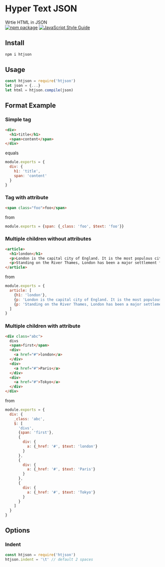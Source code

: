 # Hyper Text JSON
Wrtie HTML in JSON  
[![npm package](https://img.shields.io/npm/v/htjson.svg?maxAge=2592000)](https://www.npmjs.com/package/htjson)
[![JavaScript Style Guide](https://img.shields.io/badge/code_style-standard-brightgreen.svg)](https://standardjs.com)

## Install
```bash
npm i htjson
```
## Usage
```js
const htjson = require('htjson')
let json = {...}
let html = htjson.compile(json)
```

## Format Example
### Simple tag
```html
<div>
  <h1>title</h1>
  <span>content</span>
</div>
```
equals
```js
module.exports = {
  div: {
    h1: 'title',
    span: 'content'
  }
}
```
### Tag with attribute
```html
<span class="foo">foo</span>
```
from
```js
module.exports = {span: {_class: 'foo', $text: 'foo'}}
```

### Multiple children without attributes
```html
<article>
  <h1>london</h1>
  <p>London is the capital city of England. It is the most populous city in the  United Kingdom, with a metropolitan area of over 13 million inhabitants.</p>
  <p>Standing on the River Thames, London has been a major settlement for two millennia, its history going back to its founding by the Romans, who named it Londinium.</p>
</article>
```
from
```js
module.exports = {
  article: [
    {h1: 'london'},
    {p: 'London is the capital city of England. It is the most populous city in the  United Kingdom, with a metropolitan area of over 13 million inhabitants.'},
    {p: 'Standing on the River Thames, London has been a major settlement for two millennia, its history going back to its founding by the Romans, who named it Londinium.'}
  ]
}
```
### Multiple children with attribute
```html
<div class="abc">
  divs
  <span>first</span>
  <div>
    <a href="#">london</a>
  </div>
  <div>
    <a href="#">Paris</a>
  </div>
  <div>
    <a href="#">Tokyo</a>
  </div>
</div>
```
from
```js
module.exports = {
  div: {
    _class: 'abc',
    $: [
      'divs',
      {span: 'first'},
      {
        div: {
          a: {_href: '#', $text: 'london'}
        }
      },
      {
        div: {
          a: {_href: '#', $text: 'Paris'}
        }
      },
      {
        div: {
          a: {_href: '#', $text: 'Tokyo'}
        }
      }
    ]
  }
}
```

## Options
### Indent
```js
const htjson = require('htjson')
htjson.indent = '\t' // default 2 spaces
```
